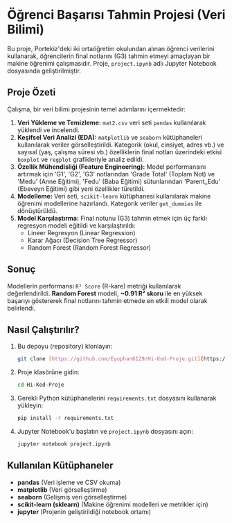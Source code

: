 # Öğrenci Başarısı Tahmin Projesi (Veri Bilimi)

Bu proje, Portekiz'deki iki ortaöğretim okulundan alınan öğrenci verilerini kullanarak, öğrencilerin final notlarını (G3) tahmin etmeyi amaçlayan bir makine öğrenimi çalışmasıdır. Proje, `project.ipynb` adlı Jupyter Notebook dosyasında geliştirilmiştir.

##  Proje Özeti

Çalışma, bir veri bilimi projesinin temel adımlarını içermektedir:
1.  **Veri Yükleme ve Temizleme:** `mat2.csv` veri seti `pandas` kullanılarak yüklendi ve incelendi.
2.  **Keşifsel Veri Analizi (EDA):** `matplotlib` ve `seaborn` kütüphaneleri kullanılarak veriler görselleştirildi. Kategorik (okul, cinsiyet, adres vb.) ve sayısal (yaş, çalışma süresi vb.) özelliklerin final notları üzerindeki etkisi `boxplot` ve `regplot` grafikleriyle analiz edildi.
3.  **Özellik Mühendisliği (Feature Engineering):** Model performansını artırmak için 'G1', 'G2', 'G3' notlarından 'Grade Total' (Toplam Not) ve 'Medu' (Anne Eğitimi), 'Fedu' (Baba Eğitimi) sütunlarından 'Parent_Edu' (Ebeveyn Eğitimi) gibi yeni özellikler türetildi.
4.  **Modelleme:** Veri seti, `scikit-learn` kütüphanesi kullanılarak makine öğrenimi modellerine hazırlandı. Kategorik veriler `get_dummies` ile dönüştürüldü.
5.  **Model Karşılaştırma:** Final notunu (G3) tahmin etmek için üç farklı regresyon modeli eğitildi ve karşılaştırıldı:
    * Lineer Regresyon (Linear Regression)
    * Karar Ağacı (Decision Tree Regressor)
    * Random Forest (Random Forest Regressor)

##  Sonuç

Modellerin performansı `R² Score` (R-kare) metriği kullanılarak değerlendirildi. **Random Forest** modeli, **~0.91 R² skoru** ile en yüksek başarıyı göstererek final notlarını tahmin etmede en etkili model olarak belirlendi.

##  Nasıl Çalıştırılır?

1.  Bu depoyu (repository) klonlayın:
    ```sh
    git clone [https://github.com/Eyuphan6129/Hi-Kod-Proje.git](https://github.com/Eyuphan6129/Hi-Kod-Proje.git)
    ```
2.  Proje klasörüne gidin:
    ```sh
    cd Hi-Kod-Proje
    ```
3.  Gerekli Python kütüphanelerini `requirements.txt` dosyasını kullanarak yükleyin:
    ```sh
    pip install -r requirements.txt
    ```
4.  Jupyter Notebook'u başlatın ve `project.ipynb` dosyasını açın:
    ```sh
    jupyter notebook project.ipynb
    ```

##  Kullanılan Kütüphaneler

* **pandas** (Veri işleme ve CSV okuma)
* **matplotlib** (Veri görselleştirme)
* **seaborn** (Gelişmiş veri görselleştirme)
* **scikit-learn (sklearn)** (Makine öğrenimi modelleri ve metrikler için)
* **jupyter** (Projenin geliştirildiği notebook ortamı)

